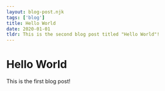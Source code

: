 ```yaml
---
layout: blog-post.njk 
tags: ['blog']
title: Hello World
date: 2020-01-01
tldr: This is the second blog post titled "Hello World"!
---
```


<h1>Hello World</h1>

<p>This is the first blog post!</p>